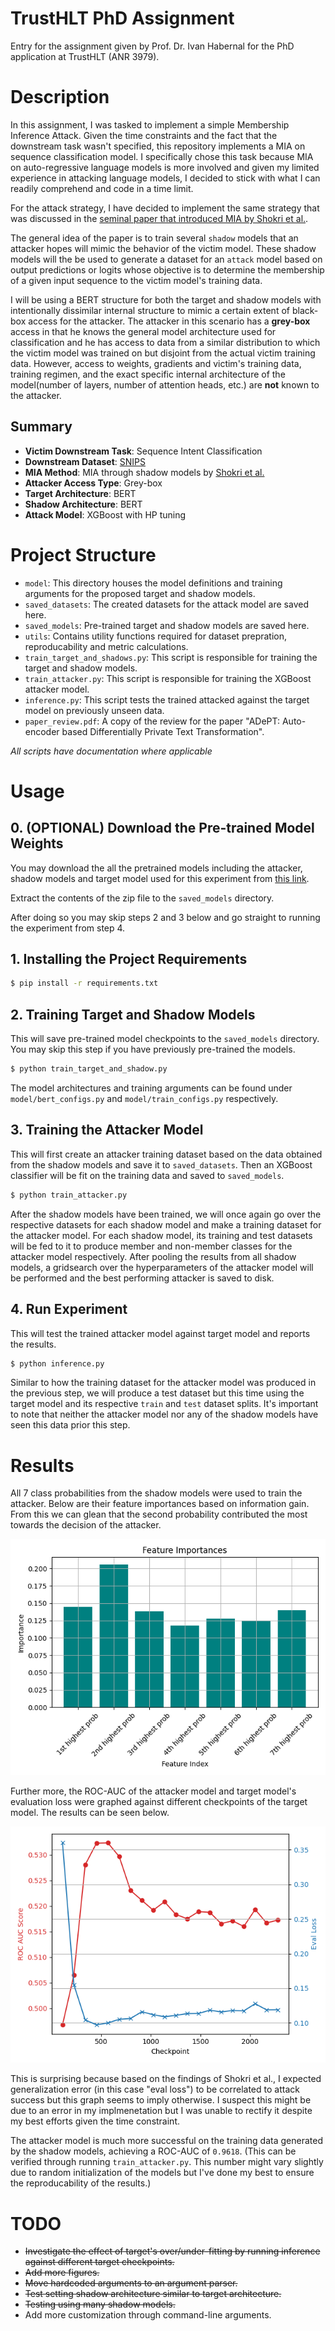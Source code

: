 # TrustHLT PhD Assignment
Entry for the assignment given by Prof. Dr. Ivan Habernal for the PhD application at TrustHLT (ANR 3979).

# Description
In this assignment, I was tasked to implement a simple Membership Inference Attack. Given the time constraints and the fact that the downstream task wasn't specified, this repository implements a MIA on sequence classification model. I specifically chose this task because MIA on auto-regressive language models is more involved and given my limited experience in attacking language models, I decided to stick with what I can readily comprehend and code in a time limit.

For the attack strategy, I have decided to implement the same strategy that was discussed in the [seminal paper that introduced MIA by Shokri et al.](https://arxiv.org/abs/1610.05820).

The general idea of the paper is to train several `shadow` models that an attacker hopes will mimic the behavior of the victim model. These shadow models will the be used to generate a dataset for an `attack` model based on output predictions or logits whose objective is to determine the membership of a given input sequence to the victim model's training data.

I will be using a BERT structure for both the target and shadow models with intentionally dissimilar internal structure to mimic a certain extent of black-box access for the attacker. The attacker in this scenario has a **grey-box** access in that he knows the general model architecture used for classification and he has access to data from a similar distribution to which the victim model was trained on but disjoint from the actual victim training data. However, access to weights, gradients and victim's training data, training regimen, and the exact specific internal architecture of the model(number of layers, number of attention heads, etc.) are **not** known to the attacker.

## Summary
- **Victim Downstream Task**: Sequence Intent Classification
- **Downstream Dataset**: [SNIPS](https://huggingface.co/datasets/benayas/snips)
- **MIA Method**: MIA through shadow models by [Shokri et al.](https://arxiv.org/abs/1610.05820)
- **Attacker Access Type**: Grey-box
- **Target Architecture**: BERT
- **Shadow Architecture**: BERT
- **Attack Model**: XGBoost with HP tuning



# Project Structure
- `model`: This directory houses the model definitions and training arguments for the proposed target and shadow models.
- `saved_datasets`: The created datasets for the attack model are saved here.
- `saved_models`: Pre-trained target and shadow models are saved here.
- `utils`: Contains utility functions required for dataset prepration, reproducability and metric calculations.
- `train_target_and_shadows.py`: This script is responsible for training the target and shadow models.
- `train_attacker.py`: This script is responsible for training the XGBoost attacker model.
- `inference.py`: This script tests the trained attacked against the target model on previously unseen data.
- `paper_review.pdf`: A copy of the review for the paper "ADePT: Auto-encoder based Differentially Private Text Transformation".

*All scripts have documentation where applicable*
# Usage
## 0. (OPTIONAL) Download the Pre-trained Model Weights
You may download the all the pretrained models including the attacker, shadow models and target model used for this experiment from [this link](https://drive.google.com/file/d/129OBC19Nkrdp1c9nm4A-P-V84AIdhXK6/view?usp=sharing).

Extract the contents of the zip file to the `saved_models` directory.

After doing so you may skip steps 2 and 3 below and go straight to running the experiment from step 4.
## 1. Installing the Project Requirements
```bash
$ pip install -r requirements.txt
```
## 2. Training Target and Shadow Models
This will save pre-trained model checkpoints to the `saved_models` directory. You may skip this step if you have previously pre-trained the models.
```bash
$ python train_target_and_shadow.py
```
The model architectures and training arguments can be found under `model/bert_configs.py` and `model/train_configs.py` respectively.

## 3. Training the Attacker Model
This will first create an attacker training dataset based on the data obtained from the shadow models and save it to `saved_datasets`. Then an XGBoost classifier will be fit on the training data and saved to `saved_models`.
```bash
$ python train_attacker.py
```
After the shadow models have been trained, we will once again go over the respective datasets for each shadow model and make a training dataset for the attacker model. For each shadow model, its training and test datasets will be fed to it to produce member and non-member classes for the attacker model respectively. After pooling the results from all shadow models, a gridsearch over the hyperparameters of the attacker model will be performed and the best performing attacker is saved to disk.
## 4. Run Experiment
This will test the trained attacker model against target model and reports the results.
```bash
$ python inference.py
```
Similar to how the training dataset for the attacker model was produced in the previous step, we will produce a test dataset but this time using the target model and its respective `train` and `test` dataset splits. It's important to note that neither the attacker model nor any of the shadow models have seen this data prior this step.

# Results
All 7 class probabilities from the shadow models were used to train the attacker. Below are their feature importances based on information gain. From this we can glean that the second probability contributed the most towards the decision of the attacker.

![Feature Importances](https://github.com/Adversarian/TrustHLT_PhD_Assignment/blob/main/figures/feature_importances.png)

Further more, the ROC-AUC of the attacker model and target model's evaluation loss were graphed against different checkpoints of the target model. The results can be seen below.

![AUC & Eval Loss vs. Checkpoint](https://github.com/Adversarian/TrustHLT_PhD_Assignment/blob/main/figures/roc_auc_and_eval_loss_vs_checkpoints.png)

This is surprising because based on the findings of Shokri et al., I expected generalization error (in this case "eval loss") to be correlated to attack success but this graph seems to imply otherwise. I suspect this might be due to an error in my implmenetation but I was unable to rectify it despite my best efforts given the time constraint.

The attacker model is much more successful on the training data generated by the shadow models, achieving a ROC-AUC of `0.9618`. (This can be verified through running `train_attacker.py`. This number might vary slightly due to random initialization of the models but I've done my best to ensure the reproducability of the results.)

# TODO
- ~~Investigate the effect of target's over/under-fitting by running inference against different target checkpoints.~~
- ~~Add more figures.~~
- ~~Move hardcoded arguments to an argument parser.~~
- ~~Test setting shadow architecture similar to target architecture.~~
- ~~Testing using many shadow models.~~
- Add more customization through command-line arguments. 